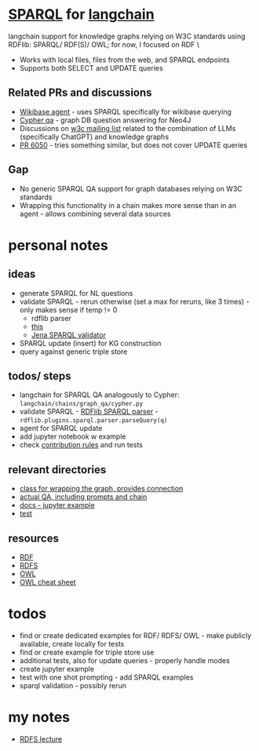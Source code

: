 # [SPARQL](https://www.w3.org/TR/rdf-sparql-query/) for [langchain](https://github.com/hwchase17/langchain)
langchain support for knowledge graphs relying on W3C standards using RDFlib: SPARQL/ RDF(S)/ OWL; for now, I focused on RDF \
* Works with local files, files from the web, and SPARQL endpoints
* Supports both SELECT and UPDATE queries

## Related PRs and discussions
* [Wikibase agent](https://github.com/hwchase17/langchain/pull/2690) - uses SPARQL specifically for wikibase querying
* [Cypher qa](https://github.com/hwchase17/langchain/pull/5078) - graph DB question answering for Neo4J
* Discussions on [w3c mailing list](mailto:semantic-web@w3.org) related to the combination of LLMs (specifically ChatGPT) and knowledge graphs
* [PR 6050](https://github.com/hwchase17/langchain/pull/6050) - tries something similar, but does not cover UPDATE queries

## Gap
* No generic SPARQL QA support for graph databases relying on W3C standards
* Wrapping this functionality in a chain makes more sense than in an agent - allows combining several data sources





# personal notes

## ideas
* generate SPARQL for NL questions
* validate SPARQL - rerun otherwise (set a max for reruns, like 3 times) - only makes sense if temp != 0
  * rdflib parser
  * [this](http://sparql.org/sparql.html)
  * [Jena SPARQL validator](http://sparql.org/query-validator.html)
* SPARQL update (insert) for KG construction
* query against generic triple store

## todos/ steps
* langchain for SPARQL QA analogously to Cypher: `langchain/chains/graph_qa/cypher.py`
* validate SPARQL - [RDFlib SPARQL parser](https://rdflib.readthedocs.io/en/stable/_modules/rdflib/plugins/sparql/parser.html) - `rdflib.plugins.sparql.parser.parseQuery(q)`
* agent for SPARQL update
* add jupyter notebook w example
* check [contribution rules](https://github.com/hwchase17/langchain/blob/master/.github/CONTRIBUTING.md) and run tests

## relevant directories
* [class for wrapping the graph, provides connection](https://github.com/hwchase17/langchain/tree/master/langchain/graphs)
* [actual QA, including prompts and chain](https://github.com/hwchase17/langchain/tree/master/langchain/chains/graph_qa)
* [docs - jupyter example](https://github.com/hwchase17/langchain/tree/master/docs/modules/chains/examples)
* [test](https://github.com/hwchase17/langchain/tree/master/tests/integration_tests/chains)

## resources
* [RDF](https://www.w3.org/1999/02/22-rdf-syntax-ns#)
* [RDFS](https://www.w3.org/2000/01/rdf-schema#)
* [OWL](https://www.w3.org/2002/07/owl#)
* [OWL cheat sheet](https://www.w3.org/2007/OWL/refcardA4)



# todos
* find or create dedicated examples for RDF/ RDFS/ OWL - make publicly available, create locally for tests
* find or create example for triple store use
* additional tests, also for update queries - properly handle modes
* create jupyter example
* test with one shot prompting - add SPARQL examples
* sparql validation - possibly rerun


# my notes
* [RDFS lecture](https://www.uni-ulm.de/fileadmin/website_uni_ulm/iui.inst.090/Lehre/WS_2011-2012/SemWebGrundlagen/v03_handout.pdf)


